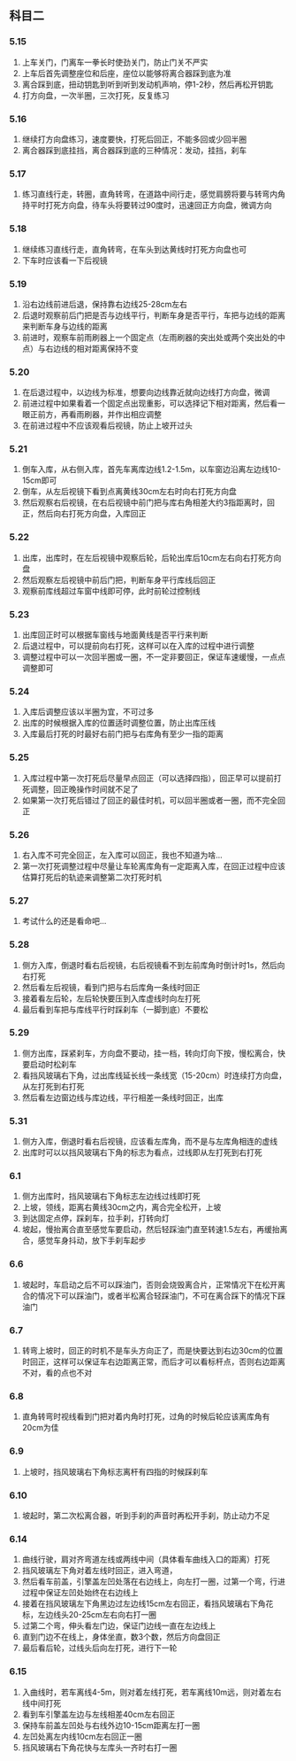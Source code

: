 ## 科目二

### 5.15

 1. 上车关门，门离车一拳长时使劲关门，防止门关不严实
 2. 上车后首先调整座位和后座，座位以能够将离合器踩到底为准
 3. 离合踩到底，扭动钥匙到听到听到发动机声响，停1-2秒，然后再松开钥匙
 4. 打方向盘，一次半圈，三次打死，反复练习

### 5.16

 1. 继续打方向盘练习，速度要快，打死后回正，不能多回或少回半圈
 2. 离合器踩到底挂挡，离合器踩到底的三种情况：发动，挂挡，刹车

### 5.17

 1. 练习直线行走，转圈，直角转弯，在道路中间行走，感觉肩膀将要与转弯内角持平时打死方向盘，待车头将要转过90度时，迅速回正方向盘，微调方向

### 5.18

 1. 继续练习直线行走，直角转弯，在车头到达黄线时打死方向盘也可
 2. 下车时应该看一下后视镜

### 5.19

 1. 沿右边线前进后退，保持靠右边线25-28cm左右
 2. 后退时观察前后门把是否与边线平行，判断车身是否平行，车把与边线的距离来判断车身与边线的距离
 3. 前进时，观察车前雨刷器上一个固定点（左雨刷器的突出处或两个突出处的中点）与右边线的相对距离保持不变

### 5.20

 1. 在后退过程中，以边线为标准，想要向边线靠近就向边线打方向盘，微调
 2. 前进过程中如果看着一个固定点出现重影，可以选择记下相对距离，然后看一眼正前方，再看雨刷器，并作出相应调整
 3. 在前进过程中不应该观看后视镜，防止上坡开过头

### 5.21

 1. 倒车入库，从右侧入库，首先车离库边线1.2-1.5m，以车窗边沿离左边线10-15cm即可
 2. 倒车，从左后视镜下看到点离黄线30cm左右时向右打死方向盘
 3. 然后观察右后视镜，在右后视镜中前门把与库右角相差大约3指距离时，回正，然后向右打死方向盘，入库回正

### 5.22

 1. 出库，出库时，在左后视镜中观察后轮，后轮出库后10cm左右向右打死方向盘
 2. 然后观察左后视镜中前后门把，判断车身平行库线后回正
 3. 观察前库线超过车窗中线即可停，此时前轮过控制线

### 5.23

 1. 出库回正时可以根据车窗线与地面黄线是否平行来判断
 2. 后退过程中，可以提前向右打死，这样可以在入库的过程中进行调整
 3. 调整过程中可以一次回半圈或一圈，不一定非要回正，保证车速缓慢，一点点调整即可

### 5.24

 1. 入库后调整应该以半圈为宜，不可过多
 2. 出库的时候根据入库的位置适时调整位置，防止出库压线
 3. 入库最后打死的时最好右前门把与右库角有至少一指的距离

### 5.25

 1. 入库过程中第一次打死后尽量早点回正（可以选择四指），回正早可以提前打死调整，回正晚操作时间就不足了
 2. 如果第一次打死后错过了回正的最佳时机，可以回半圈或者一圈，而不完全回正

### 5.26

 1. 右入库不可完全回正，左入库可以回正，我也不知道为啥...
 2. 第一次打死调整过程中尽量让车轮离库角有一定距离入库，在回正过程中应该估算打死后的轨迹来调整第二次打死时机

### 5.27

 1. 考试什么的还是看命吧...

### 5.28

 1. 侧方入库，倒退时看右后视镜，右后视镜看不到左前库角时倒计时1s，然后向右打死
 2. 然后看左后视镜，看到门把与右后库角一条线时回正
 3. 接着看左后轮，左后轮快要压到入库虚线时向左打死
 4. 最后看到车把与库线平行时踩刹车（一脚到底）不要松

### 5.29

 1. 侧方出库，踩紧刹车，方向盘不要动，挂一档，转向灯向下按，慢松离合，快要启动时松刹车
 2. 看挡风玻璃右下角，过出库线延长线一条线宽（15-20cm）时连续打方向盘，从左打死到右打死
 3. 然后看左边窗边线与库边线，平行相差一条线时回正，出库

### 5.31

 1. 侧方入库，倒退时看右后视镜，应该看左库角，而不是与左库角相连的虚线
 2. 出库时可以以挡风玻璃右下角的标志为看点，过线即从左打死到右打死

### 6.1

 1. 侧方出库时，挡风玻璃右下角标志左边线过线即打死
 2. 上坡，领线，距离右黄线30cm之内，离合完全松开，上坡
 3. 到达固定点停，踩刹车，拉手刹，打转向灯
 4. 坡起，慢抬离合直至感觉车要启动，然后轻踩油门直至转速1.5左右，再缓抬离合，感觉车身抖动，放下手刹车起步

### 6.6

 1. 坡起时，车启动之后不可以踩油门，否则会烧毁离合片，正常情况下在松开离合的情况下可以踩油门，或者半松离合轻踩油门，不可在离合踩下的情况下踩油门

### 6.7

 1. 转弯上坡时，回正的时机不是车头方向正了，而是快要达到右边30cm的位置时回正，这样可以保证车右边距离正常，而后才可以看标杆点，否则右边距离不对，看的点也不对

### 6.8

 1. 直角转弯时视线看到门把对着内角时打死，过角的时候后轮应该离库角有20cm为佳

### 6.9

 1. 上坡时，挡风玻璃右下角标志离杆有四指的时候踩刹车

### 6.10

 1. 坡起时，第二次松离合器，听到手刹的声音时再松开手刹，防止动力不足

### 6.14

 1. 曲线行驶，肩对齐弯道左线或两线中间（具体看车曲线入口的距离）打死
 2. 挡风玻璃左下角对着左线时回正，进入弯道，
 3. 然后看车前盖，引擎盖左凹处落在右边线上，向左打一圈，过第一个弯，行进过程中保证左凹处始终在右边线上
 4. 接着在挡风玻璃左下角黑边过左边线15cm左右回正，看挡风玻璃右下角花标，左边线头20-25cm左右向右打一圈
 5. 过第二个弯，伸头看左门边，保证门边线一直在左边线上
 6. 直到门边不在线上，身体坐直，数3个数，然后方向盘回正
 7. 最后看后轮，过线头后向左打死，进行下一轮

### 6.15

 1. 入曲线时，若车离线4-5m，则对着左线打死，若车离线10m远，则对着左右线中间打死
 2. 看到车引擎盖左边与左线相差40cm左右回正
 3. 保持车前盖左凹处与右线外边10-15cm距离左打一圈
 4. 左凹处离左内线10cm左右回正一圈
 5. 挡风玻璃右下角花快与左库头一齐时右打一圈